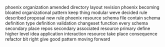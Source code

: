 phoenix organization amended directory layout revision phoenix becoming bloated organizational pattern keep thing modular weve decided rule described proposal new rule phoenix resource schema file contain schema definition type definition validation changeset function every schema secondary place repos secondary associated resource primary define higher level idea application interaction resource take place consequence refactor bit right give good pattern moving forward